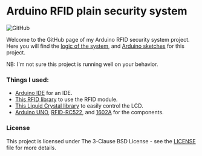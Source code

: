 # Arduino RFID plain security system
![GitHub](https://img.shields.io/github/license/Clytage/rfid-security)

Welcome to the GitHub page of my Arduino RFID security system project. Here you will find the [logic of the system](https://github.com/Clytage/rfid-security/blob/main/logic.txt), and [Arduino sketches](https://github.com/Clytage/rfid-security/tree/main/Arduino%20sketches) for this project.

NB: I'm not sure this project is running well on your behavior.

### Things I used:

* [Arduino IDE](https://www.arduino.cc/en/software#download) for an IDE.
* [This RFID library](https://github.com/miguelbalboa/rfid) to use the RFID module.
* [This Liquid Crystal library](https://github.com/arduino-libraries/LiquidCrystal) to easily control the LCD.
* [Arduino UNO](https://store-usa.arduino.cc/products/arduino-uno-rev3), [RFID-RC522](https://www.nxp.com/docs/en/data-sheet/MFRC522.pdf), and [1602A](https://datasheetspdf.com/datasheet/LCD-1602A.html) for the components.

### License

This project is licensed under The 3-Clause BSD License - see the [LICENSE](LICENSE) file for more details.
